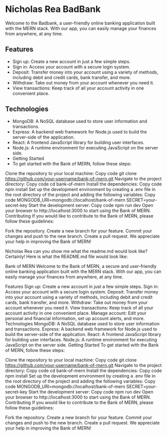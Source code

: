 # Nicholas Rea BadBank
Welcome to the Badbank, a user-friendly online banking application built with the MERN stack. With our app, you can easily manage your finances from anywhere, at any time.

## Features
- Sign up: Create a new account in just a few simple steps.
- Sign in: Access your account with a secure login system.
- Deposit: Transfer money into your account using a variety of methods, including debit and credit cards, bank transfer, and more.
- Withdraw: Take out money from your account whenever you need it.
- View transactions: Keep track of all your account activity in one convenient place.

## Technologies
- MongoDB: A NoSQL database used to store user information and transactions.
- Express: A backend web framework for Node.js used to build the server-side of the application.
- React: A frontend JavaScript library for building user interfaces.
- Node.js: A runtime environment for executing JavaScript on the server side.
- Getting Started
- To get started with the Bank of MERN, follow these steps:

Clone the repository to your local machine:
Copy code
git clone https://github.com/your-username/bank-of-mern.git
Navigate to the project directory:
Copy code
cd bank-of-mern
Install the dependencies:
Copy code
npm install
Set up the development environment by creating a .env file in the root directory of the project and adding the following variables:
Copy code
MONGODB_URI=mongodb://localhost/bank-of-mern
SECRET=your-secret-key
Start the development server:
Copy code
npm run dev
Open your browser to http://localhost:3000 to start using the Bank of MERN.
Contributing
If you would like to contribute to the Bank of MERN, please follow these guidelines:

Fork the repository.
Create a new branch for your feature.
Commit your changes and push to the new branch.
Create a pull request.
We appreciate your help in improving the Bank of MERN!




Nicholas Rea
can you show me what the readme.md would look like?
Certainly! Here is what the README.md file would look like:

Bank of MERN
Welcome to the Bank of MERN, a secure and user-friendly online banking application built with the MERN stack. With our app, you can easily manage your finances from anywhere, at any time.

Features
Sign up: Create a new account in just a few simple steps.
Sign in: Access your account with a secure login system.
Deposit: Transfer money into your account using a variety of methods, including debit and credit cards, bank transfer, and more.
Withdraw: Take out money from your account whenever you need it.
View transactions: Keep track of all your account activity in one convenient place.
Manage account: Edit your personal and financial information, set up account alerts, and more.
Technologies
MongoDB: A NoSQL database used to store user information and transactions.
Express: A backend web framework for Node.js used to build the server-side of the application.
React: A frontend JavaScript library for building user interfaces.
Node.js: A runtime environment for executing JavaScript on the server side.
Getting Started
To get started with the Bank of MERN, follow these steps:

Clone the repository to your local machine:
Copy code
git clone https://github.com/your-username/bank-of-mern.git
Navigate to the project directory:
Copy code
cd bank-of-mern
Install the dependencies:
Copy code
npm install
Set up the development environment by creating a .env file in the root directory of the project and adding the following variables:
Copy code
MONGODB_URI=mongodb://localhost/bank-of-mern
SECRET=your-secret-key
Start the development server:
Copy code
npm run dev
Open your browser to http://localhost:3000 to start using the Bank of MERN.
Contributing
If you would like to contribute to the Bank of MERN, please follow these guidelines:

Fork the repository.
Create a new branch for your feature.
Commit your changes and push to the new branch.
Create a pull request.
We appreciate your help in improving the Bank of MERN!